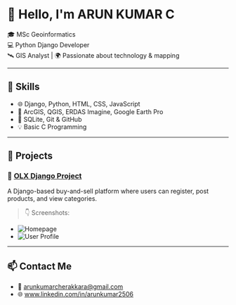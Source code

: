 # 👋 Hello, I'm ARUN KUMAR C 

🎓 MSc Geoinformatics  
💻 Python Django Developer  
🛰️ GIS Analyst | 🌍 Passionate about technology & mapping

---

## 🔧 Skills
- 🌐 Django, Python, HTML, CSS, JavaScript
- 📍 ArcGIS, QGIS, ERDAS Imagine, Google Earth Pro
- 💾 SQLite, Git & GitHub
- 💡 Basic C Programming

---

## 📂 Projects

### 🔹 [OLX Django Project](https://github.com/aruncherakkara/olxproject)
A Django-based buy-and-sell platform where users can register, post products, and view categories.

> 👇 Screenshots:
- ![Homepage](https://link-to-screenshot.com/homepage.png)
- ![User Profile](https://link-to-screenshot.com/profile.png)

<!-- Add more project links here -->

---

## 📫 Contact Me
- 📧 arunkumarcherakkara@gmail.com
- 🌐 www.linkedin.com/in/arunkumar2506



